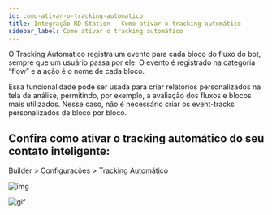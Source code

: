```yaml
---
id: como-ativar-o-tracking-automatico
title: Integração RD Station - Como ativar o tracking automático
sidebar_label: Como ativar o tracking automático
---
```


O Tracking Automático registra um evento para cada bloco do fluxo do bot, sempre que um usuário passa por ele.
O evento é registrado na categoria “flow” e a ação é o nome de cada bloco.

Essa funcionalidade pode ser usada para criar relatórios personalizados na tela de análise, permitindo, por exemplo, a avaliação dos fluxos e blocos mais utilizados.
Nesse caso, não é necessário criar os event-tracks personalizados de bloco por bloco.

## Confira como ativar o tracking automático do seu contato inteligente:

Builder > Configurações > Tracking Automático

![img](/img/analytics/chatbase/como-ativar-o-tracking-automatico-01.png)

![gif](/img/analytics/chatbase/como-ativar-o-tracking-automatico-02.gif)
